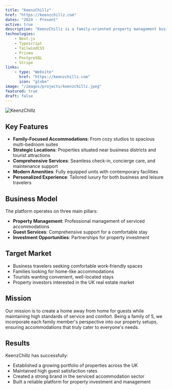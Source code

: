 ```yaml
---
title: "KeenzChillz"
href: "https://keenzchillz.com"
dates: "2024 - Present"
active: true
description: "KeenzChillz is a family-oriented property management business offering serviced accommodations across the UK. The platform provides comfortable, convenient, and memorable stays for both business and leisure travelers, with a focus on creating a home away from home experience."
technologies:
    - Next.js
    - Typescript
    - TailwindCSS
    - Prisma
    - PostgreSQL
    - Stripe
links:
    - type: "Website"
      href: "https://keenzchillz.com"
      icon: "globe"
image: "/images/projects/keenzchillz.jpeg"
featured: true
draft: false
---
```


![KeenzChillz](/images/projects/keenzchillz.jpeg)

## Key Features

-   **Family-Focused Accommodations**: From cozy studios to spacious multi-bedroom suites
-   **Strategic Locations**: Properties situated near business districts and tourist attractions
-   **Comprehensive Services**: Seamless check-in, concierge care, and maintenance support
-   **Modern Amenities**: Fully equipped units with contemporary facilities
-   **Personalized Experience**: Tailored luxury for both business and leisure travelers

## Business Model

The platform operates on three main pillars:

-   **Property Management**: Professional management of serviced accommodations
-   **Guest Services**: Comprehensive support for a comfortable stay
-   **Investment Opportunities**: Partnerships for property investment

## Target Market

-   Business travelers seeking comfortable work-friendly spaces
-   Families looking for home-like accommodations
-   Tourists wanting convenient, well-located stays
-   Property investors interested in the UK real estate market

## Mission

Our mission is to create a home away from home for guests while maintaining high standards of service and comfort. Being a family of 5, we incorporate each family member's perspective into our property setups, ensuring accommodations that truly cater to everyone's needs.

## Results

KeenzChillz has successfully:

-   Established a growing portfolio of properties across the UK
-   Maintained high guest satisfaction rates
-   Created a strong brand in the serviced accommodation sector
-   Built a reliable platform for property investment and management
